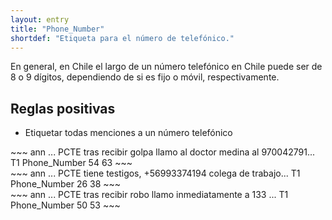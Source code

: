 ```yaml
---
layout: entry
title: "Phone_Number"
shortdef: "Etiqueta para el número de telefónico."
---
```


En general, en Chile el largo de un número telefónico en Chile puede ser de 8 o 9 dígitos, dependiendo de si es fijo o móvil, respectivamente.

## Reglas positivas

* Etiquetar todas menciones a un número telefónico

<div class="annotation-correct" markdown="1">
~~~ ann
... PCTE tras recibir golpa llamo al doctor medina al 970042791...
T1 Phone_Number 54 63 
~~~
</div>

<div class="annotation-correct" markdown="1">
~~~ ann
... PCTE tiene testigos,  +56993374194 colega de trabajo...
T1 Phone_Number 26 38 
~~~
</div>


<div class="annotation-correct" markdown="1">
~~~ ann
... PCTE tras recibir robo llamo inmediatamente a 133 ...
T1 Phone_Number 50 53 
~~~
</div>


